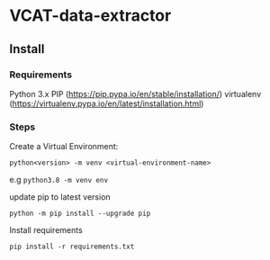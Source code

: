 # VCAT-data-extractor

## Install

### Requirements
Python 3.x
PIP (https://pip.pypa.io/en/stable/installation/)
virtualenv (https://virtualenv.pypa.io/en/latest/installation.html)

### Steps

Create a Virtual Environment:

`python<version> -m venv <virtual-environment-name>`

e.g `python3.8 -m venv env`

update pip to latest version

`python -m pip install --upgrade pip`

Install requirements

`pip install -r requirements.txt`
